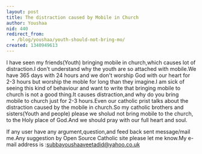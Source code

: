 ```yaml
---
layout: post
title: The distraction caused by Mobile in Church
author: Youshaa
nid: 440
redirect_from:
  - /blog/youshaa/youth-should-not-bring-mo/
created: 1340949613
---
```

I have seen my friends(Youth) bringing mobile in church,which causes lot of distraction.I don't understand why the youth are so attached with mobile.We have 365 days with 24 hours and we don't worship God with our heart for 2-3 hours but worship the moble for long than they imagine.I am sick of seeing this kind of behaviour and want to write that bringing mobile to church is not a good thing.It causes distraction,and why do you bring mobile to church just for 2-3 hours.Even our catholic prist talks about the distraction caused by the mobile in church.So my catholic brothers and sisters(Youth and people) please we sholud not bring mobile to the church, to the Holy place of God.And we should pray with our full heart and soul.

If any user have any argument,question,and feed back sent message/mail me.Any suggestion by Open Source Catholic site please let me know.My e-mail address is :subbayoushaaveetadid@yahoo.co.uk
